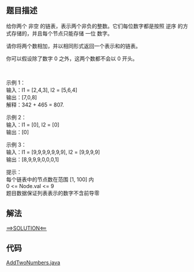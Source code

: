 ## 题目描述

给你两个 非空 的链表，表示两个非负的整数。它们每位数字都是按照 逆序 的方式存储的，并且每个节点只能存储 一位 数字。

请你将两个数相加，并以相同形式返回一个表示和的链表。

你可以假设除了数字 0 之外，这两个数都不会以 0 开头。

 

示例 1：
<br>输入：l1 = [2,4,3], l2 = [5,6,4]
<br>输出：[7,0,8]
<br>解释：342 + 465 = 807.

示例 2：
<br>输入：l1 = [0], l2 = [0]
<br>输出：[0]

示例 3：
<br>输入：l1 = [9,9,9,9,9,9,9], l2 = [9,9,9,9]
<br>输出：[8,9,9,9,0,0,0,1]

提示：
<br>每个链表中的节点数在范围 [1, 100] 内
<br>0 <= Node.val <= 9
<br>题目数据保证列表表示的数字不含前导零

## 解法

[==>SOLUTION<==](https://leetcode-cn.com/problems/add-two-numbers/solution/liang-shu-xiang-jia-by-leetcode-solution/)

## 代码

[AddTwoNumbers.java](https://github.com/Marshal7cc/leetcode-java/blob/master/src/linkedlist/AddTwoNumbers.java)


